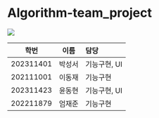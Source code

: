 # Algorithm-team_project

<img src="https://capsule-render.vercel.app/api?type=rounded&color=lightblue&height=300&section=header&text=Square Logic&fontSize=12" />


**학번**|**이름**|**담당**|
:---------:|:-----:|:-------------
202311401|박성서|기능구현, UI
202111001|이동재|기능구현
202311423|윤동현|기능구현, UI
202211879|엄재준|기능구현

